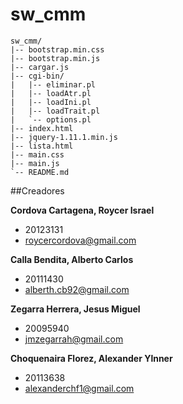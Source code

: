 # sw_cmm

```
sw_cmm/
|-- bootstrap.min.css
|-- bootstrap.min.js
|-- cargar.js
|-- cgi-bin/
|   |-- eliminar.pl
|   |-- loadAtr.pl
|   |-- loadIni.pl
|   |-- loadTrait.pl
|   `-- options.pl
|-- index.html
|-- jquery-1.11.1.min.js
|-- lista.html
|-- main.css
|-- main.js
`-- README.md
```

##Creadores

**Cordova Cartagena, Roycer Israel**
- 20123131
- roycercordova@gmail.com

**Calla Bendita, Alberto Carlos**
- 20111430
- alberth.cb92@gmail.com

**Zegarra Herrera, Jesus Miguel**
- 20095940
- jmzegarrah@gmail.com

**Choquenaira Florez, Alexander Ylnner**
- 20113638
- alexanderchf1@gmail.com

